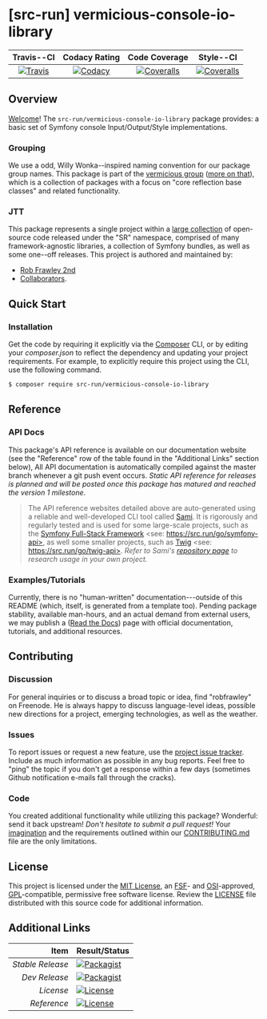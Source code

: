 
# [src-run] vermicious-console-io-library

|       Travis--CI       |      Codacy Rating      |      Code Coverage      |        Style--CI        |
|:----------------------:|:-----------------------:|:-----------------------:|:-----------------------:|
| [![Travis](https://src.run/console-io-library/travis.svg)](https://src.run/console-io-library/travis) | [![Codacy](https://src.run/console-io-library/codacy.svg)](https://src.run/console-io-library/codacy) | [![Coveralls](https://src.run/console-io-library/coveralls.svg)](https://src.run/console-io-library/coveralls) | [![Coveralls](https://src.run/console-io-library/styleci.svg)](https://src.run/console-io-library/styleci) |


## Overview

[Welcome](https://src.run/go/readme_welcome)!
The `src-run/vermicious-console-io-library` package provides:
a basic set of Symfony console Input/Output/Style implementations.

### Grouping

We use a odd, Willy Wonka--inspired naming convention for our package group names. This package is part of the
[vermicious group](https://src.run/console-io-library/group) ([more on that](https://src.run/console-io-library/group_explanation)),
which is a collection of packages with a focus on "core reflection base classes" and related functionality.

### JTT

This package represents a single project within a [large collection](https://src.run/go/explore) of open-source code
released under the "SR" namespace, comprised of many framework-agnostic libraries, a collection of Symfony bundles, as
well as some one--off releases. This project is authored and maintained by:

- [Rob Frawley 2nd](https://src.run/rmf)
- [Collaborators](https://src.run/console-io-library/github_collaborators).


## Quick Start

### Installation

Get the code by requiring it explicitly via the [Composer](https://getcomposer.com) CLI, or by editing your
*composer.json* to reflect the dependency and updating your project requirements. For example, to explicitly require
this project using the CLI, use the following command.

```bash
$ composer require src-run/vermicious-console-io-library
```


## Reference

### API Docs

This package's API reference is available on our documentation website (see the "Reference" row of the table found in
the "Additional Links" section below), All API documentation is automatically compiled against the master branch
whenever a git push event occurs. *Static API reference for releases is planned and will be posted once this package
has matured and reached the version 1 milestone*.

> The API reference websites detailed above are auto-generated using a reliable and well-developed CLI tool called
> [Sami](https://src.run/go/sami). It is rigorously and regularly tested and is used for some large-scale projects, such
> as the [Symfony Full-Stack Framework](https://src.run/go/symfony) <see: https://src.run/go/symfony-api>, as well some
> smaller projects, such as [Twig](https://src.run/go/sami-twig) <see: https://src.run/go/twig-api>. *Refer to Sami's
> [repository page](https://src.run/go/sami) to research usage in your own project.*

### Examples/Tutorials

Currently, there is no "human-written" documentation---outside of this README (which, itself, is generated from a
template too). Pending package stability, available man-hours, and an actual demand from external users, we may publish
a ([Read the Docs](https://src.run/go/rtd)) page with official documentation, tutorials, and additional resources.


## Contributing

### Discussion

For general inquiries or to discuss a broad topic or idea, find "robfrawley" on Freenode. He is always happy to 
discuss language-level ideas, possible new directions for a project, emerging technologies, as well as the weather.

### Issues

To report issues or request a new feature, use the [project issue tracker](https://src.run/console-io-library/github_issues).
Include as much information as possible in any bug reports. Feel free to "ping" the topic if you don't get a response
within a few days (sometimes Github notification e-mails fall through the cracks).

### Code

You created additional functionality while utilizing this package? Wonderful: send it back upstream! *Don't hesitate to
submit a pull request!* Your [imagination](https://src.run/go/readme_imagination) and the requirements outlined within
our [CONTRIBUTING.md](https://src.run/console-io-library/contributing) file are the only limitations.


## License

This project is licensed under the [MIT License](https://src.run/go/mit), an [FSF](https://src.run/go/fsf)- and 
[OSI](https://src.run/go/osi)-approved, [GPL](https://src.run/go/gpl)-compatible, permissive free software license.
Review the [LICENSE](https://src.run/console-io-library/license) file distributed with this source code for additional
information.


## Additional Links

| Item             | Result/Status                                                                                                      |
|-----------------:|:-------------------------------------------------------------------------------------------------------------------|
| *Stable Release* | [![Packagist](https://src.run/console-io-library/packagist.svg)](https://src.run/console-io-library/packagist)     |
| *Dev Release*    | [![Packagist](https://src.run/console-io-library/packagist_pre.svg)](https://src.run/console-io-library/packagist) |
| *License*        | [![License](https://src.run/console-io-library/license.svg)](https://src.run/console-io-library/license)           |
| *Reference*      | [![License](https://src.run/console-io-library/api.svg)](https://src.run/console-io-library/api)                   |

